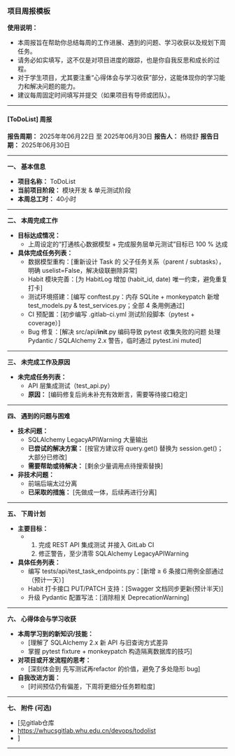 ### 项目周报模板

**使用说明：**
*   本周报旨在帮助你总结每周的工作进展、遇到的问题、学习收获以及规划下周任务。
*   请务必如实填写，这不仅是对项目进度的跟踪，也是你自我反思和成长的过程。
*   对于学生项目，尤其要注重“心得体会与学习收获”部分，这能体现你的学习能力和解决问题的能力。
*   建议每周固定时间填写并提交（如果项目有导师或团队）。

---

#### **[ToDoList] 周报**

**报告周期：** 2025年年06月22日 至 2025年06月30日
**报告人：** 杨晓舒
**报告日期：** 2025年06月30日

---

**一、 基本信息**

*   **项目名称：** ToDoList
*   **当前项目阶段：** 模块开发 & 单元测试阶段
*   **本周总工时：** 40小时

---

**二、 本周完成工作**

*   **目标达成情况：**
    *   上周设定的“打通核心数据模型 + 完成服务层单元测试”目标已 100 % 达成
*   **具体完成任务列表：**
    *   数据模型重构：[重新设计 Task 的 父子任务关系（parent / subtasks），明确 uselist=False，解决级联删除异常]
    *   Habit 模块完善：[为 HabitLog 增加 (habit_id, date) 唯一约束，避免重复打卡]
    *   测试环境搭建：[编写 conftest.py：内存 SQLite + monkeypatch 新增 test_models.py & test_services.py；全部 4 条用例通过]
    *   CI 预配置：[初步编写 .gitlab-ci.yml 测试阶段脚本（pytest + coverage）]
    *   Bug 修复：[解决 src/api/__init__.py 编码导致 pytest 收集失败的问题 处理 Pydantic / SQLAlchemy 2.x 警告，临时通过 pytest.ini muted]

---

**三、 未完成工作及原因**

*   **未完成任务列表：**
    *   API 层集成测试（test_api.py）
    *   **原因：** [编码修复后尚未补充有效断言，需要等待接口稳定]

---

**四、 遇到的问题与困难**

*   **技术问题：**
    *   SQLAlchemy LegacyAPIWarning 大量输出
    *   **已尝试的解决方案：** [按官方建议将 query.get() 替换为 session.get()；大部分已修改]
    *   **需要帮助或待解决：** [剩余少量调用点待搜索替换]
*   **非技术问题：**
    *   前端后端太过分离
    *   **已采取的措施：** [先做成一体，后续再进行分离]

---

**五、 下周计划**

*   **主要目标：**
    *   1.	完成 REST API 集成测试 并接入 GitLab CI
	    2.	修正警告，至少清零 SQLAlchemy LegacyAPIWarning
*   **具体任务列表：**
    *   编写 tests/api/test_task_endpoints.py：[新增 ≥ 6 条接口用例全部通过（预计一天）]
    *   Habit 打卡接口 PUT/PATCH 支持：[Swagger 文档同步更新(预计半天)]
    *  升级 Pydantic 配置写法：[消除相关 DeprecationWarning]

---

**六、 心得体会与学习收获**

*   **本周学习到的新知识/技能：**
    *   [理解了 SQLAlchemy 2.x 新 API 与旧查询方式差异
    *   掌握 pytest fixture + monkeypatch 构造隔离数据库的技巧]
*   **对项目或开发流程的思考：**
    *   [深刻体会到 先写测试再refactor 的价值，避免了多处隐形 bug]
*   **自我改进方面：**
    *   [时间预估仍有偏差，下周将更细分任务颗粒度]

---

**七、 附件 (可选)**

*   [见gitlab仓库
*   https://whucsgitlab.whu.edu.cn/devops/todolist
*   ]

---

